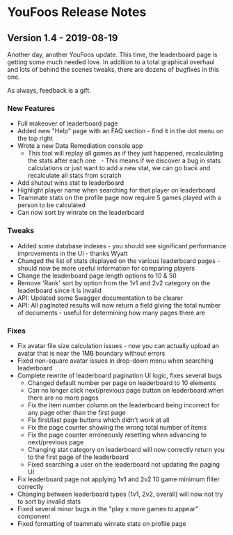 # YouFoos Release Notes

## Version 1.4 - 2019-08-19

Another day, another YouFoos update. This time, the leaderboard page is getting some much needed love.
In addition to a total graphical overhaul and lots of behind the scenes tweaks, there are dozens of bugfixes in this one.

As always, feedback is a gift.

### New Features
- Full makeover of leaderboard page
- Added new "Help" page with an FAQ section - find it in the dot menu on the top right
- Wrote a new Data Remediation console app
  - This tool will replay all games as if they just happened, recalculating the stats after each one
  - This means if we discover a bug in stats calculations or just want to add a new stat, we can go back and recalculate all stats from scratch
- Add shutout wins stat to leaderboard
- Highlight player name when searching for that player on leaderboard
- Teammate stats on the profile page now require 5 games played with a person to be calculated
- Can now sort by winrate on the leaderboard

### Tweaks
- Added some database indexes - you should see significant performance improvements in the UI - thanks Wyatt
- Changed the list of stats displayed on the various leaderboard pages - should now be more useful information for comparing players
- Change the leaderboard page length options to 10 & 50
- Remove 'Rank' sort by option from the 1v1 and 2v2 category on the leaderboard since it is invalid
- API: Updated some Swagger documentation to be clearer
- API: All paginated results will now return a field giving the total number of documents - useful for determining how many pages there are

### Fixes
- Fix avatar file size calculation issues - now you can actually upload an avatar that is near the 1MB boundary without errors
- Fixed non-square avatar issues in drop-down menu when searching leaderboard
- Complete rewrite of leaderboard pagination UI logic, fixes several bugs
  - Changed default number per page on leaderboard to 10 elements
  - Can no longer click next/previous page button on leaderboard when there are no more pages
  - Fix the item number column on the leaderboard being incorrect for any page other than the first page
  - Fix first/last page buttons which didn't work at all
  - Fix the page counter showing the wrong total number of items
  - Fix the page counter erroneously resetting when advancing to next/previous page
  - Changing stat category on leaderboard will now correctly return you to the first page of the leaderboard
  - Fixed searching a user on the leaderboard not updating the paging UI
- Fix leaderboard page not applying 1v1 and 2v2 10 game minimum filter correctly
- Changing between leaderboard types (1v1, 2v2, overall) will now not try to sort by invalid stats
- Fixed several minor bugs in the "play x more games to appear" component
- Fixed formatting of teammate winrate stats on profile page
